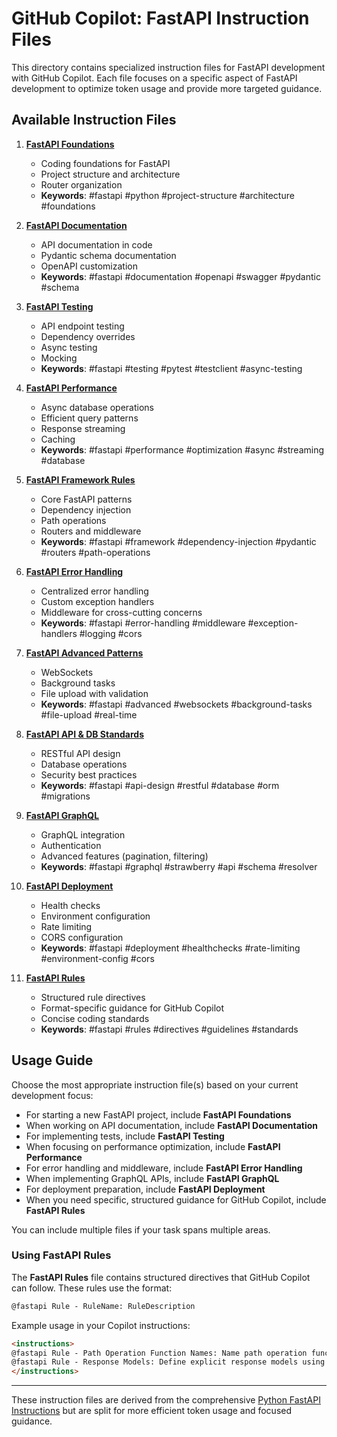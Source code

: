 # GitHub Copilot: FastAPI Instruction Files

This directory contains specialized instruction files for FastAPI development with GitHub Copilot. Each file focuses on a specific aspect of FastAPI development to optimize token usage and provide more targeted guidance.

## Available Instruction Files

1. **[FastAPI Foundations](fastapi-foundations.md)**
   - Coding foundations for FastAPI
   - Project structure and architecture
   - Router organization
   - **Keywords**: #fastapi #python #project-structure #architecture #foundations

2. **[FastAPI Documentation](fastapi-documentation.md)**
   - API documentation in code
   - Pydantic schema documentation
   - OpenAPI customization
   - **Keywords**: #fastapi #documentation #openapi #swagger #pydantic #schema

3. **[FastAPI Testing](fastapi-testing.md)**
   - API endpoint testing
   - Dependency overrides
   - Async testing
   - Mocking
   - **Keywords**: #fastapi #testing #pytest #testclient #async-testing

4. **[FastAPI Performance](fastapi-performance.md)**
   - Async database operations
   - Efficient query patterns
   - Response streaming
   - Caching
   - **Keywords**: #fastapi #performance #optimization #async #streaming #database

5. **[FastAPI Framework Rules](fastapi-framework-rules.md)**
   - Core FastAPI patterns
   - Dependency injection
   - Path operations
   - Routers and middleware
   - **Keywords**: #fastapi #framework #dependency-injection #pydantic #routers #path-operations

6. **[FastAPI Error Handling](fastapi-error-handling.md)**
   - Centralized error handling
   - Custom exception handlers
   - Middleware for cross-cutting concerns
   - **Keywords**: #fastapi #error-handling #middleware #exception-handlers #logging #cors

7. **[FastAPI Advanced Patterns](fastapi-advanced-patterns.md)**
   - WebSockets
   - Background tasks
   - File upload with validation
   - **Keywords**: #fastapi #advanced #websockets #background-tasks #file-upload #real-time

8. **[FastAPI API & DB Standards](fastapi-api-db-standards.md)**
   - RESTful API design
   - Database operations
   - Security best practices
   - **Keywords**: #fastapi #api-design #restful #database #orm #migrations

9. **[FastAPI GraphQL](fastapi-graphql.md)**
   - GraphQL integration
   - Authentication
   - Advanced features (pagination, filtering)
   - **Keywords**: #fastapi #graphql #strawberry #api #schema #resolver

10. **[FastAPI Deployment](fastapi-deployment.md)**
    - Health checks
    - Environment configuration
    - Rate limiting
    - CORS configuration
    - **Keywords**: #fastapi #deployment #healthchecks #rate-limiting #environment-config #cors

11. **[FastAPI Rules](fastapi-rules.md)**
    - Structured rule directives
    - Format-specific guidance for GitHub Copilot
    - Concise coding standards
    - **Keywords**: #fastapi #rules #directives #guidelines #standards

## Usage Guide

Choose the most appropriate instruction file(s) based on your current development focus:

- For starting a new FastAPI project, include **FastAPI Foundations**
- When working on API documentation, include **FastAPI Documentation**
- For implementing tests, include **FastAPI Testing**
- When focusing on performance optimization, include **FastAPI Performance**
- For error handling and middleware, include **FastAPI Error Handling**
- When implementing GraphQL APIs, include **FastAPI GraphQL**
- For deployment preparation, include **FastAPI Deployment**
- When you need specific, structured guidance for GitHub Copilot, include **FastAPI Rules**

You can include multiple files if your task spans multiple areas.

### Using FastAPI Rules

The **FastAPI Rules** file contains structured directives that GitHub Copilot can follow. These rules use the format:

```markdown
@fastapi Rule - RuleName: RuleDescription
```

Example usage in your Copilot instructions:

```markdown
<instructions>
@fastapi Rule - Path Operation Function Names: Name path operation functions to clearly indicate their purpose.
@fastapi Rule - Response Models: Define explicit response models using Pydantic.
</instructions>
```

---

These instruction files are derived from the comprehensive [Python FastAPI Instructions](/python-fastapi-instructions.md) but are split for more efficient token usage and focused guidance.
